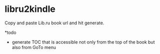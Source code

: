 libru2kindle
============

Copy and paste Lib.ru book url and hit generate.


*todo
- generate TOC that is accessible not only from the top of the book but also from GoTo menu
